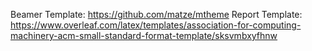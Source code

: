Beamer Template: https://github.com/matze/mtheme
Report Template: https://www.overleaf.com/latex/templates/association-for-computing-machinery-acm-small-standard-format-template/sksvmbxyfhnw
